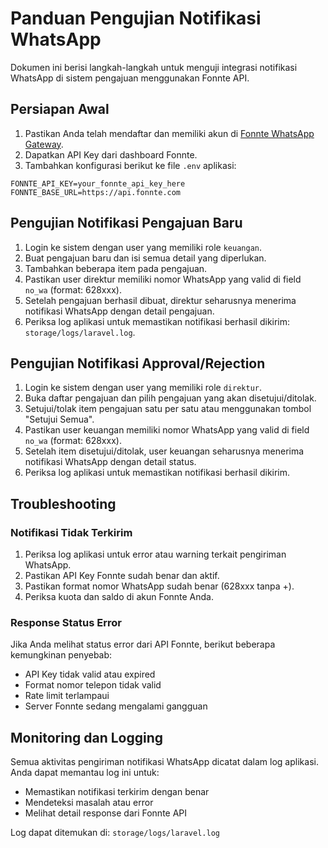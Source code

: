 # Panduan Pengujian Notifikasi WhatsApp

Dokumen ini berisi langkah-langkah untuk menguji integrasi notifikasi WhatsApp di sistem pengajuan menggunakan Fonnte API.

## Persiapan Awal

1. Pastikan Anda telah mendaftar dan memiliki akun di [Fonnte WhatsApp Gateway](https://fonnte.com).
2. Dapatkan API Key dari dashboard Fonnte.
3. Tambahkan konfigurasi berikut ke file `.env` aplikasi:
```
FONNTE_API_KEY=your_fonnte_api_key_here
FONNTE_BASE_URL=https://api.fonnte.com
```

## Pengujian Notifikasi Pengajuan Baru

1. Login ke sistem dengan user yang memiliki role `keuangan`.
2. Buat pengajuan baru dan isi semua detail yang diperlukan.
3. Tambahkan beberapa item pada pengajuan.
4. Pastikan user direktur memiliki nomor WhatsApp yang valid di field `no_wa` (format: 628xxx).
5. Setelah pengajuan berhasil dibuat, direktur seharusnya menerima notifikasi WhatsApp dengan detail pengajuan.
6. Periksa log aplikasi untuk memastikan notifikasi berhasil dikirim: `storage/logs/laravel.log`.

## Pengujian Notifikasi Approval/Rejection

1. Login ke sistem dengan user yang memiliki role `direktur`.
2. Buka daftar pengajuan dan pilih pengajuan yang akan disetujui/ditolak.
3. Setujui/tolak item pengajuan satu per satu atau menggunakan tombol "Setujui Semua".
4. Pastikan user keuangan memiliki nomor WhatsApp yang valid di field `no_wa` (format: 628xxx).
5. Setelah item disetujui/ditolak, user keuangan seharusnya menerima notifikasi WhatsApp dengan detail status.
6. Periksa log aplikasi untuk memastikan notifikasi berhasil dikirim.

## Troubleshooting

### Notifikasi Tidak Terkirim

1. Periksa log aplikasi untuk error atau warning terkait pengiriman WhatsApp.
2. Pastikan API Key Fonnte sudah benar dan aktif.
3. Pastikan format nomor WhatsApp sudah benar (628xxx tanpa +).
4. Periksa kuota dan saldo di akun Fonnte Anda.

### Response Status Error

Jika Anda melihat status error dari API Fonnte, berikut beberapa kemungkinan penyebab:
- API Key tidak valid atau expired
- Format nomor telepon tidak valid
- Rate limit terlampaui
- Server Fonnte sedang mengalami gangguan

## Monitoring dan Logging

Semua aktivitas pengiriman notifikasi WhatsApp dicatat dalam log aplikasi. Anda dapat memantau log ini untuk:
- Memastikan notifikasi terkirim dengan benar
- Mendeteksi masalah atau error
- Melihat detail response dari Fonnte API

Log dapat ditemukan di: `storage/logs/laravel.log`